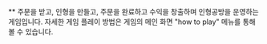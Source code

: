 
**
주문을 받고, 인형을 만들고, 주문을 완료하고 수익을 창출하며 인형공방을 운영하는 게임입니다.
자세한 게임 플레이 방법은 게임의 메인 화면 "how to play" 메뉴를 통해 볼 수 있습니다.